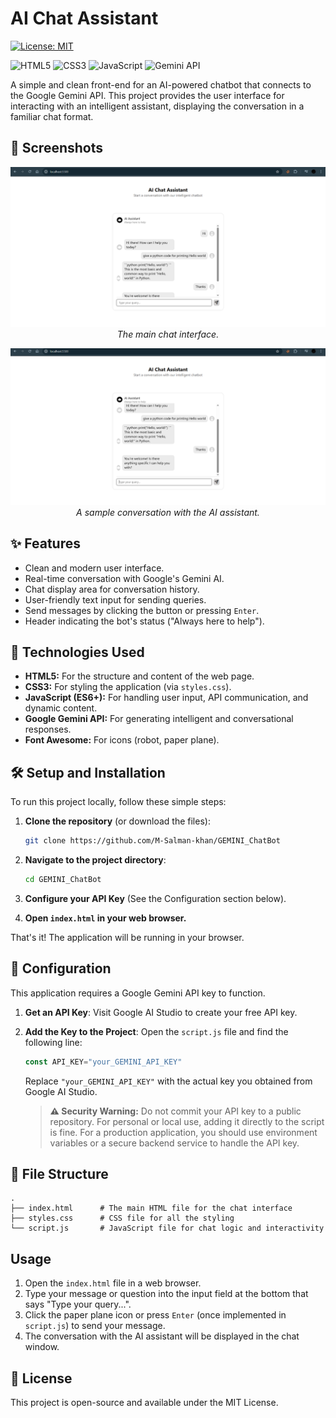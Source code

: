 # AI Chat Assistant

  <a href="LICENSE.md"><img src="https://img.shields.io/badge/License-MIT-yellow.svg" alt="License: MIT"></a>
<p>
  <img src="https://img.shields.io/badge/HTML5-E34F26?style=for-the-badge&logo=html5&logoColor=white" alt="HTML5"/>
  <img src="https://img.shields.io/badge/CSS3-1572B6?style=for-the-badge&logo=css3&logoColor=white" alt="CSS3"/>
  <img src="https://img.shields.io/badge/JavaScript-F7DF1E?style=for-the-badge&logo=javascript&logoColor=black" alt="JavaScript"/>
  <img src="https://img.shields.io/badge/Gemini_API-4285F4?style=for-the-badge&logo=google-gemini&logoColor=white" alt="Gemini API"/>
</p>

A simple and clean front-end for an AI-powered chatbot that connects to the Google Gemini API. This project provides the user interface for interacting with an intelligent assistant, displaying the conversation in a familiar chat format.

## 📸 Screenshots

<p align="center">
  <img src="./docs/Output_Sample_1.png" alt="Chat Interface" width="600"/>
  <br>
  <em>The main chat interface.</em>
</p>
<p align="center">
  <img src="./docs/Output_Sample_2.png" alt="Chat Conversation" width="600"/>
  <br>
  <em>A sample conversation with the AI assistant.</em>
</p>
 
## ✨ Features

-   Clean and modern user interface.
-   Real-time conversation with Google's Gemini AI.
-   Chat display area for conversation history.
-   User-friendly text input for sending queries.
-   Send messages by clicking the button or pressing `Enter`.
-   Header indicating the bot's status ("Always here to help").

## 🚀 Technologies Used

-   **HTML5:** For the structure and content of the web page.
-   **CSS3:** For styling the application (via `styles.css`).
-   **JavaScript (ES6+):** For handling user input, API communication, and dynamic content.
-   **Google Gemini API:** For generating intelligent and conversational responses.
-   **Font Awesome:** For icons (robot, paper plane).

## 🛠️ Setup and Installation

To run this project locally, follow these simple steps:

1.  **Clone the repository** (or download the files):
    ```sh
    git clone https://github.com/M-Salman-khan/GEMINI_ChatBot
    ```
2.  **Navigate to the project directory**:
    ```sh
    cd GEMINI_ChatBot
    ```
3.  **Configure your API Key** (See the Configuration section below).

4.  **Open `index.html` in your web browser.**

That's it! The application will be running in your browser.

## 🔑 Configuration

This application requires a Google Gemini API key to function.

1.  **Get an API Key**: Visit Google AI Studio to create your free API key.

2.  **Add the Key to the Project**:
    Open the `script.js` file and find the following line:
    ```javascript
    const API_KEY="your_GEMINI_API_KEY"
    ```
    Replace `"your_GEMINI_API_KEY"` with the actual key you obtained from Google AI Studio.

    > **⚠️ Security Warning:** Do not commit your API key to a public repository. For personal or local use, adding it directly to the script is fine. For a production application, you should use environment variables or a secure backend service to handle the API key.

## 📁 File Structure

```
.
├── index.html      # The main HTML file for the chat interface
├── styles.css      # CSS file for all the styling
└── script.js       # JavaScript file for chat logic and interactivity
```

## Usage

1.  Open the `index.html` file in a web browser.
2.  Type your message or question into the input field at the bottom that says "Type your query...".
3.  Click the paper plane icon or press `Enter` (once implemented in `script.js`) to send your message.
4.  The conversation with the AI assistant will be displayed in the chat window.

## 📄 License

This project is open-source and available under the MIT License.